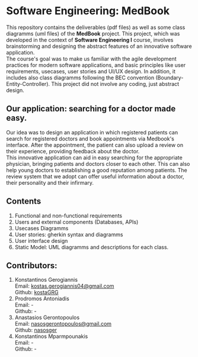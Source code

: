 # Software Engineering: MedBook
This repository contains the deliverables (pdf files) as well as some class diagramms (uml files) of the **MedBook** project.
This project, which was developed in the context of **Software Engineering I** course, involves brainstorming and designing the abstract features of an innovative software application.     
The course's goal was to make us familiar with the agile development practices for modern software applications, and basic principles like user requirements, usecases, user stories and UI/UX design.
In addition, it includes also class diagramms following the BEC convention (Boundary-Entity-Controller). This project did not involve any coding, just abstract design.
    
## Our application: searching for a doctor made easy.
Our idea was to design an application in which registered patients can search for registered doctors and book appointments via Medbook's interface.
After the appointment, the patient can also upload a review on their experience, providing feedback about the doctor.    
This innovative application can aid in easy searching for the appropriate physician, bringing patients and doctors closer to each other. This can also help young doctors to establishing a good reputation among patients. The review system that we adopt can offer useful information about a doctor, their personality and their infirmary.

## Contents
1. Functional and non-functional requirements         
2. Users and external components (Databases, APIs)      
3. Usecases Diagramms       
4. User stories: gherkin syntax and diagramms
5. User interface design     
6. Static Model: UML diagramms and descriptions for each class.


## Contributors:
1. Konstantinos Gerogiannis  
   Email: kostas.gerogiannis04@gmail.com   
   Github: [kostaGRG](https://github.com/kostaGRG)
2. Prodromos Antoniadis  
   Email: -  
   Github: -  
3. Anastasios Gerontopoulos  
   Email: nasosgerontopoulos@gmail.com    
   Github: [nasosger](https://github.com/nasosger) 
5. Konstantinos Mparmpounakis  
   Email: -  
   Github: -  
